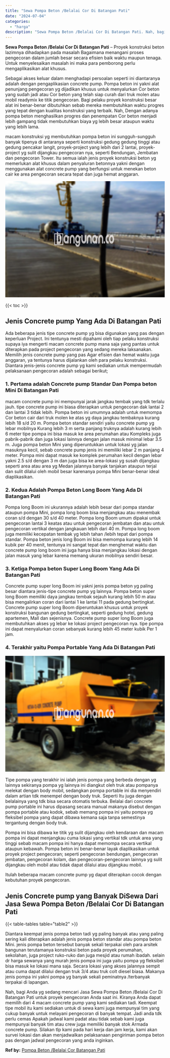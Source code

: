 ```yaml
---
title: "Sewa Pompa Beton /Belalai Cor Di Batangan Pati"
date: "2024-07-04"
categories: 
  - "harga"
description: "Sewa Pompa Beton /Belalai Cor Di Batangan Pati. Nah, bagi Anda yg sedang mencari Jasa Sewa Pompa Beton /Belalai Cor Di Batangan Pati untuk proyek pengecoran..."
---
```


**Sewa Pompa Beton /Belalai Cor Di Batangan Pati** – Proyek konstruksi beton lazimnya dihadapkan pada masalah Bagaimana menangani proses pengecoran dalam jumlah besar secara efisien baik waktu maupun tenaga. Untuk menyelesaikan masalah ini maka para pemborong perlu mengaplikasikan alat khusus.

Sebagai akses keluar dalam menghadapi persoalan seperti ini diantaranya adalah dengan pengaplikasian concrete pump. Pompa beton ini yakni alat penunjang pengecoran yg dijadikan khusus untuk menyalurkan Cor beton yang sudah jadi atau Cor beton yang telah siap curah dari truk molen atau mobil readymix ke titik pengecoran. Bagi pelaku proyek konstruksi besar alat ini benar-benar dibutuhkan sebab mereka membutuhkan waktu progres yang tepat dengan kualitas konstruksi yang terbaik. Nah, Dengan adanya pompa beton menghasilkan progres dan penempatan Cor beton menjadi lebih gampang tidak membutuhkan biaya yg lebih besar ataupun waktu yang lebih lama.

macam konstruksi yg membutuhkan pompa beton ini sungguh-sungguh banyak tipenya di antaranya seperti konstruksi gedung gedung tinggi atau gedung pencakar langit, proyek-project yang lebih dari 2 lantai, proyek-project yg sulit dijangkau pengecoran nya, seperti Bendungan, Jembatan dan pengecoran Tower. Itu semua ialah jenis proyek konstruksi beton yg memerlukan alat khusus dalam penyaluran betonnya yakni dengan menggunakan alat concrete pump yang berfungsi untuk menekan beton cair ke area pengecoran secara tepat dan juga hemat anggaran.

![Sewa Pompa Beton /Belalai Cor Di Batangan Pati](/images/sewa-concrete-pump-17.png)

{{< toc >}}

## Jenis Concrete pump Yang Ada Di Batangan Pati

Ada beberapa jenis tipe concrete pump yg bisa digunakan yang pas dengan keperluan Project. Ini tentunya mesti dipahami oleh tiap pelaku konstruksi supaya iya mengerti macam concrete pump mana saja yang pantas untuk diterapkan pada project pengecoran yang sedang mereka laksanakan. Memilih jenis concrete pump yang pas Agar efisien dan hemat waktu juga anggaran, ya tentunya harus dijalankan oleh para pelaku konstruksi. Diantara jenis-jenis concrete pump yg kami sediakan untuk mempermudah pelaksanaan pengecoran adalah sebagai berikut;

### 1\. Pertama adalah Concrete pump Standar Dan Pompa beton Mini Di Batangan Pati

macam concrete pump ini mempunyai jarak jangkau tembak yang tdk terlalu jauh. tipe concrete pump ini biasa diterapkan untuk pengecoran dak lantai 2 dan lantai 3 tidak lebih. Pompa beton ini umumnya adalah untuk memompa Cor beton cair dari truk molen ke atas yg daya jangkau tembaknya kurang lebih 18 s/d 20 m. Pompa beton standar sendiri yaitu concrete pump yg lebar mobilnya Kurang lebih 3 m serta panjang truknya adalah kurang lebih 6 meter tipe pompa ini bisa masuk ke area perumahan atau Kompleks juga pabrik-pabrik dan juga lokasi lainnya dengan jalan masuk minimal lebar 3.5 m. Juga pompa beton Mini yang diperuntukkan untuk lokasi yg jalan masuknya kecil, sebab concrete pump jenis ini memiliki lebar 2 m panjang 4 meter. Pompa mini dapat masuk ke komplek perumahan kecil dengan lebar yakni 2.5 s/d dengan 3 m dan juga bisa ke area-lokasi yg susah dijangkau seperti area atau area yg Medan jalannya banyak tanjakan ataupun terjal dan sulit dilalui oleh mobil besar karenanya pompa Mini benar-benar ideal diaplikasikan.

### 2\. Kedua Adalah Pompa Beton Long Boom Yang Ada Di Batangan Pati

Pompa long Boom ini ukurannya adalah lebih besar dari pompa standar ataupun pompa Mini, pompa long boom bisa menjangkau atau menembak coran s/d dengan 30 s/d 40 meter. Pompa long Boom umum dipakai untuk pengecoran lantai 3 keatas atau untuk pengecoran jembatan dan atau untuk pengecoran vertikal dengan jangkauan lebih dari 40 m. Pompa long boom juga memiliki kecepatan tembak yg lebih tahan /lebih tepat dari pompa standar. Pompa beton jenis long Boom ini bisa memompa kurang lebih 14 kubik per 40 menit, tentunya ini sangat tepat dan menghemat waktu dan concrete pump long boom ini juga hanya bisa menjangkau lokasi dengan jalan masuk yang lebar karena memang ukuran mobilnya sendiri besar.

### 3\. Ketiga Pompa beton Super Long Boom Yang Ada Di Batangan Pati

Concrete pump super long Boom ini yakni jenis pompa beton yg paling besar diantara jenis-tipe concrete pump yg lainnya. Pompa beton super long Boom memiliki daya jangkau tembak sejauh kurang lebih 50 m atau bisa mengalirkan coran dari lantai 1 ke lantai 11 pada gedung bertingkat. Concrete pump super long Boom diperuntukan khusus untuk proyek konstruksi bangunan gedung bertingkat, seperti gedung hotel, gedung apartemen, Mall dan sejenisnya. Concrete pump super long Boom juga membutuhkan akses yg lebar ke lokasi project pengecoran nya. tipe pompa ini dapat menyalurkan coran sebanyak kurang lebih 45 meter kubik Per 1 jam.

### 4\. Terakhir yaitu Pompa Portable Yang Ada Di Batangan Pati

![Sewa Pompa Beton /Belalai Cor Di Batangan Pati](/images/sewa-concrete-pump-08.png)

Tipe pompa yang terakhir ini ialah jenis pompa yang berbeda dengan yg lainnya sekiranya pompa yg lainnya ini diangkut oleh truk atau pompanya melekat dengan body mobil, sedangkan pompa portable ini dia menyendiri dalam artian tdk menempel dengan body truk. Seperti Itu juga dengan belalainya yang tdk bisa secara otomatis terbuka. Belalai dari concrete pump portable ini harus dipasang secara manual makanya disebut dengan pompa portable atau kodok, sebab memang pompa ini yaitu pompa yg fleksibel pompa yang dapat dibawa kemana saja tanpa semestinya tergantung dengan body truk.

Pompa ini bisa dibawa ke titik yg sulit dijangkau oleh kendaraan dan macam pompa ini dapat menjangkau cuma lokasi yang vertikal tdk untuk area yang tinggi sebab macam pompa ini hanya dapat memompa secara vertikal ataupun kebawah. Pompa beton ini benar-benar layak diaplikasikan untuk proyek project pengecoran; seperti pengecoran bendungan, pengecoran jembatan, pengecoran kolam, dan pengecoran-pengecoran lainnya yg sulit dijangkau oleh mobil atau tidak dapat dilalui atau dijangkau mobil.

Itulah beberapa macam concrete pump yg dapat diterapkan cocok dengan kebutuhan proyek pengecoran.

## Jenis Concrete pump yang Banyak DiSewa Dari Jasa Sewa Pompa Beton /Belalai Cor Di Batangan Pati

{{< table-tables table="table2" >}}

Diantara keempat jenis pompa beton tadi yg paling banyak atau yang paling sering kali diterapkan adalah jenis pompa beton standar atau pompa beton Mini. jenis pompa beton tersebut banyak sekali terpakai oleh para arsitek bangunan terutamanya konstruksi beton pada proyek perumahan, sekolahan, juga project ruko-ruko dan juga mesjid atau rumah ibadah. selain dr harga sewanya yang murah jenis pompa ini juga yaitu pompa yg fleksibel bisa masuk ke lokasi mana saja. Secara lokasi yang akses jalannya sempit atau cuma dapat dilalui dengan truk 3/4 atau truk colt diesel biasa. Makanya jenis pompa ini yakni pompa yg banyak sekali peminatnya /terbanyak terpakai di lapangan.

Nah, bagi Anda yg sedang mencari Jasa Sewa Pompa Beton /Belalai Cor Di Batangan Pati untuk proyek pengecoran Anda saat ini. Kiranya Anda dapat memilih dari 4 macam concrete pump yang kami sediakan tadi. Keempat tipe mobil itu kami sediakan untuk di sewa kami juga mempunyai tim yang cukup banyak untuk melayani pengecoran di banyak tempat. Jadi anda tdk perlu cemas Apakah jadwal kami padat atau tidak sebab kami juga mempunyai banyak tim atau crew juga memiliki banyak stok Armada concrete pump. Silakan tlp kami pada hari kerja dan jam kerja, kami akan survei lokasi dan akan menjadwalkan pelaksanaan pengiriman pompa beton pas dengan jadwal pengecoran yang anda inginkan.

**Ref by:** [Pompa Beton /Belalai Cor Batangan Pati](https://id.wikipedia.org/wiki/Pompa)
